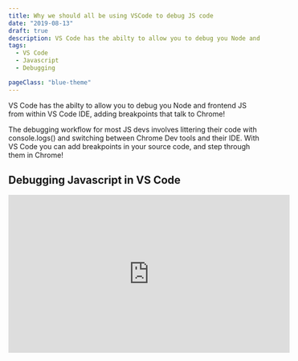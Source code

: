 ```yaml
---
title: Why we should all be using VSCode to debug JS code
date: "2019-08-13"
draft: true
description: VS Code has the abilty to allow you to debug you Node and frontend JS from within VS Code IDE, adding breakpoints that talk to Chrome!
tags:
  - VS Code
  - Javascript
  - Debugging

pageClass: "blue-theme"
---
```


VS Code has the abilty to allow you to debug you Node and frontend JS from within VS Code IDE, adding breakpoints that talk to Chrome!

<!--more-->

The debugging workflow for most JS devs involves littering their code with console.logs() and switching between Chrome Dev tools and their IDE. With VS Code you can add breakpoints in your source code, and step through them in Chrome!  

<h2>Debugging Javascript in VS Code</h2>

<iframe width="560" height="315" src="https://www.youtube.com/embed/UcW1FHNvy8M" frameborder="0" allow="accelerometer; autoplay; encrypted-media; gyroscope; picture-in-picture" allowfullscreen></iframe>